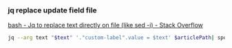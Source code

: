 ###  jq replace update field file


[bash - Jq to replace text directly on file (like sed -i) - Stack Overflow](https://stackoverflow.com/questions/36565295/jq-to-replace-text-directly-on-file-like-sed-i "bash - Jq to replace text directly on file (like sed -i) - Stack Overflow")


 

```bash
jq --arg text "$text" '."custom-label".value = $text' $articlePath| sponge $articlePath
```
